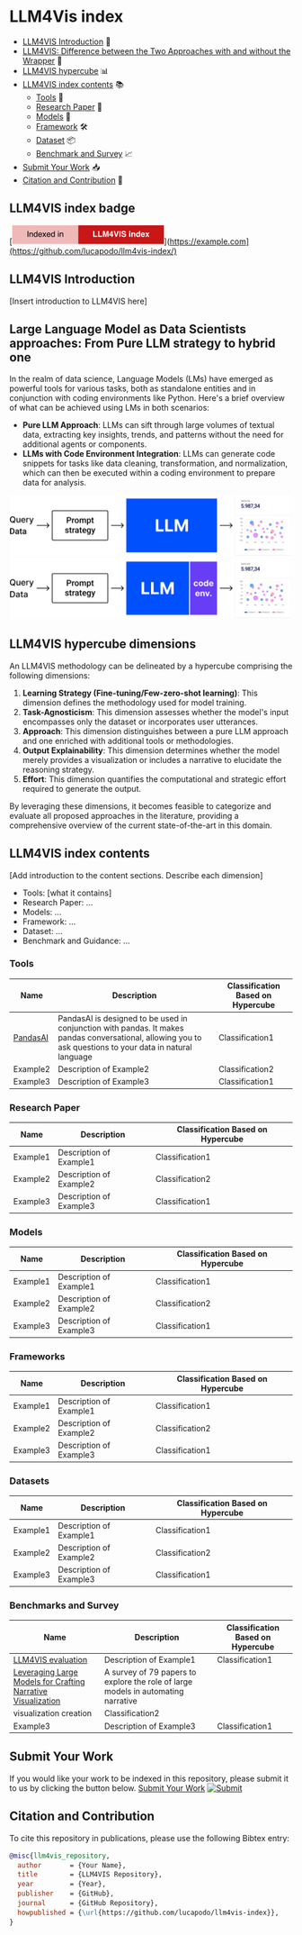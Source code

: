 # LLM4Vis index

* [LLM4VIS Introduction](#llm4vis-introduction) 📝
* [LLM4VIS: Difference between the Two Approaches with and without the Wrapper](#llm4vis-difference-between-the-two-approaches-with-and-without-the-wrapper) 🔄
* [LLM4VIS hypercube](#llm4vis-hypercube) 📊
* [LLM4VIS index contents](#llm4vis-index-contents) 📚
    * [Tools](#tools) 🔧
    * [Research Paper](#research-paper) 📄
    * [Models](#models) 🤖
    * [Framework](#framework) 🛠️
    * [Dataset](#dataset) 📦
    * [Benchmark and Survey](#benchmark-and-guidance) 📈
* [Submit Your Work](#submit-your-work) 📥
* [Citation and Contribution](#citation-and-contribution) 🔖

## LLM4VIS index badge
[![Custom Badge](https://github.com/lucapodo/llm4vis-index/blob/main/badge.svg)](https://example.com](https://github.com/lucapodo/llm4vis-index/)

## LLM4VIS Introduction

[Insert introduction to LLM4VIS here]

## Large Language Model as Data Scientists approaches: From Pure LLM strategy to hybrid one

In the realm of data science, Language Models (LMs) have emerged as powerful tools for various tasks, both as standalone entities and in conjunction with coding environments like Python. Here's a brief overview of what can be achieved using LMs in both scenarios:

- **Pure LLM Approach**: LLMs can sift through large volumes of textual data, extracting key insights, trends, and patterns without the need for additional agents or components.
- **LLMs with Code Environment Integration**: LLMs can generate code snippets for tasks like data cleaning, transformation, and normalization, which can then be executed within a coding environment to prepare data for analysis.

![Alt text](pure.svg "Pure approach")
![Alt text](hybrid.svg "Hybrid approach")

## LLM4VIS hypercube dimensions
An LLM4VIS methodology can be delineated by a hypercube comprising the following dimensions:
1. **Learning Strategy (Fine-tuning/Few-zero-shot learning)**: This dimension defines the methodology used for model training.
2. **Task-Agnosticism**: This dimension assesses whether the model's input encompasses only the dataset or incorporates user utterances.
3. **Approach**: This dimension distinguishes between a pure LLM approach and one enriched with additional tools or methodologies.
4. **Output Explainability**: This dimension determines whether the model merely provides a visualization or includes a narrative to elucidate the reasoning strategy.
5. **Effort**: This dimension quantifies the computational and strategic effort required to generate the output.

By leveraging these dimensions, it becomes feasible to categorize and evaluate all proposed approaches in the literature, providing a comprehensive overview of the current state-of-the-art in this domain.

## LLM4VIS index contents
[Add introduction to the content sections. Describe each dimension]
- Tools: [what it contains]
- Research Paper: ... 
- Models: ...
- Framework: ...
- Dataset: ...
- Benchmark and Guidance: ...

### Tools
| Name | Description | Classification Based on Hypercube |
| ----------------- | ----------- | ---------------------------------- |
| [PandasAI](https://github.com/Sinaptik-AI/pandas-ai) | PandasAI is designed to be used in conjunction with pandas. It makes pandas conversational, allowing you to ask questions to your data in natural language | Classification1 |
| Example2 | Description of Example2 | Classification2 |
| Example3 | Description of Example3 | Classification1 |


### Research Paper
| Name | Description | Classification Based on Hypercube |
| ----------------- | ----------- | ---------------------------------- |
| Example1 | Description of Example1 | Classification1 |
| Example2 | Description of Example2 | Classification2 |
| Example3 | Description of Example3 | Classification1 |

### Models
| Name | Description | Classification Based on Hypercube |
| ----------------- | ----------- | ---------------------------------- |
| Example1 | Description of Example1 | Classification1 |
| Example2 | Description of Example2 | Classification2 |
| Example3 | Description of Example3 | Classification1 |

### Frameworks
| Name | Description | Classification Based on Hypercube |
| ----------------- | ----------- | ---------------------------------- |
| Example1 | Description of Example1 | Classification1 |
| Example2 | Description of Example2 | Classification2 |
| Example3 | Description of Example3 | Classification1 |

### Datasets
| Name | Description | Classification Based on Hypercube |
| ----------------- | ----------- | ---------------------------------- |
| Example1 | Description of Example1 | Classification1 |
| Example2 | Description of Example2 | Classification2 |
| Example3 | Description of Example3 | Classification1 |

### Benchmarks and Survey
| Name | Description | Classification Based on Hypercube |
| ----------------- | ----------- | ---------------------------------- |
| [LLM4VIS evaluation](https://arxiv.org/pdf/2401.11255.pdf) | Description of Example1 | Classification1 |
| [Leveraging Large Models for Crafting Narrative Visualization](https://arxiv.org/pdf/2401.14010.pdf) | A survey of 79 papers to explore the role of large models in automating narrative
visualization creation | Classification2 |
| Example3 | Description of Example3 | Classification1 |

## Submit Your Work

If you would like your work to be indexed in this repository, please submit it to us by clicking the button below.
[Submit Your Work](#) [![Submit](https://img.shields.io/badge/Submit-Your_Work-green)](#) 

## Citation and Contribution

To cite this repository in publications, please use the following Bibtex entry:
```bibtex
@misc{llm4vis_repository,
  author       = {Your Name},
  title        = {LLM4VIS Repository},
  year         = {Year},
  publisher    = {GitHub},
  journal      = {GitHub Repository},
  howpublished = {\url{https://github.com/lucapodo/llm4vis-index}},
}
